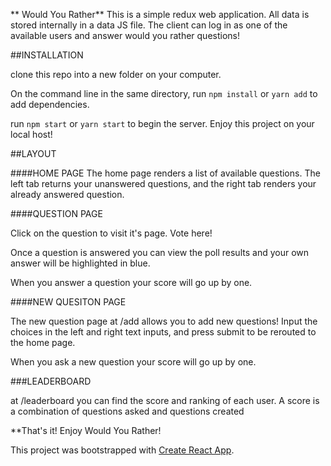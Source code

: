 
** Would You Rather**
This is a simple redux web application. All data is stored internally in a data JS file. The client can log in as one of the available users and answer would you rather questions!

##INSTALLATION

clone this repo into a new folder on your computer.


On the command line in the same directory, run `npm install` or `yarn add` to add dependencies.

run `npm start` or `yarn start` to begin the server. Enjoy this project on your local host!


##LAYOUT


####HOME PAGE
The home page renders a list of available questions. The left tab returns your unanswered questions, and the right tab renders your already answered question.

####QUESTION PAGE

Click on the question to visit it's page. Vote here!

Once a question is answered you can view the poll results and your own answer will be highlighted in blue.

When you answer a question your score will go up by one.

####NEW QUESITON PAGE

The new question page at /add allows you to add new questions! Input the choices in the left and right text inputs, and press submit to be rerouted to the home page.

When you ask a new question your score will go up by one.

###LEADERBOARD

at /leaderboard you can find the score and ranking of each user. A score is a combination of questions asked and questions created


**That's it! Enjoy Would You Rather!


This project was bootstrapped with [Create React App](https://github.com/facebook/create-react-app).


